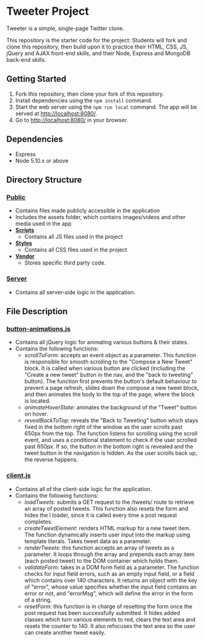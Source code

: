 # Tweeter Project

Tweeter is a simple, single-page Twitter clone.

This repository is the starter code for the project: Students will fork and clone this repository, then build upon it to practice their HTML, CSS, JS, jQuery and AJAX front-end skills, and their Node, Express and MongoDB back-end skills.

## Getting Started

1. Fork this repository, then clone your fork of this repository.
2. Install dependencies using the `npm install` command.
3. Start the web server using the `npm run local` command. The app will be served at <http://localhost:8080/>.
4. Go to <http://localhost:8080/> in your browser.

## Dependencies

- Express
- Node 5.10.x or above

## Directory Structure

### **[Public](https://github.com/mattparisien/tweeter/tree/master/public)** 
- Contains files made publicly accessible in the application
- Includes the assets folder, which contains images/videos and other media used in the app
- **[Scripts](https://github.com/mattparisien/tweeter/tree/master/public/scripts)**
    - Contains all JS files used in the project   
- **[Styles](https://github.com/mattparisien/tweeter/tree/master/public/styles)**
    - Contains all CSS files used in the project
- **[Vendor](https://github.com/mattparisien/tweeter/tree/master/public/vendor)**
    - Stores specific third party code.  

### **[Server](https://github.com/mattparisien/tweeter/tree/master/server)**
- Contains all server-side logic in the application.

## File Description 

### **[button-animations.js](https://github.com/mattparisien/tweeter/blob/master/public/scripts/client.js)**
- Contains all jQuery logic for animating various buttons & their states.
- Contains the following functions: 
    - *scrollToForm*: accepts an event object as a parameter. This function is responsible for smooth scrolling to the "Compose a New Tweet" block. It is called when various button are clicked (including the "Create a new tweet" button in the nav, and the "back to tweeting" button). The function first prevents the button's default behaviour to prevent a page refresh, slides down the compose a new tweet block, and then animates the body to the top of the page, where the block is located.
    - *animateHoverState*: animates the background of the "Tweet" button on hover.
    - *revealBackToTop*: reveals the "Back to Tweeting" button which stays fixed in the bottom right of the window as the user scrolls past 650px from the top. The function listens for scrolling using the scroll event, and uses a conditional statement to check if the user scrolled past 650px. If so, the button in the bottom right is revealed and the tweet button in the navigation is hidden. As the user scrolls back up, the reverse happens.

### **[client.js](https://github.com/mattparisien/tweeter/blob/master/public/scripts/client.js)**
- Contains all of the client-side logic for the application.
- Contains the following functions: 
    - *loadTweets*: submits a GET request to the /tweets/ route to retrieve an array of posted tweets. This function also resets the form and hides the l        loader, since it is called every time a post request completes.
    - *createTweetElement*: renders HTML markup for a new tweet item. The function dynamically inserts user input into the markup using template literals.        Takes tweet data as a parameter.
    - *renderTweets*: this function accepts an array of tweets as a parameter. It loops through the array and prepends each array item (each posted tweet) to the DOM container which holds them. 
    - *validateForm*: takes in a DOM form field as a parameter. The function checks for input field errors, such as an empty input field, or a field which contains over 140 characters. It returns an object with the key of "error", whose value specifies whether the input field contains an error or not, and "errorMsg", which will define the error in the form of a string.
    - *resetForm*: this function is in charge of resetting the form once the post request has been successfully submitted. It hides added classes which turn various elements to red, clears the text area and resets the counter to 140. It also refocuses the text area so the user can create another tweet easily.

    
